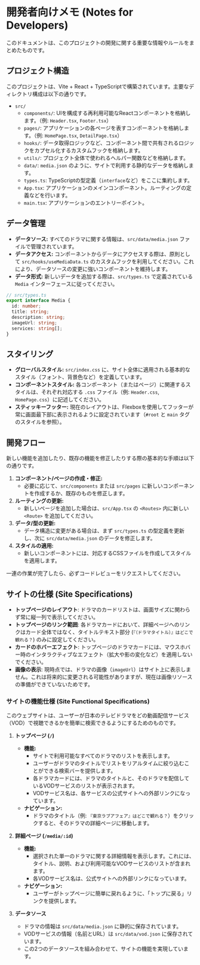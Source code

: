 # 開発者向けメモ (Notes for Developers)

このドキュメントは、このプロジェクトの開発に関する重要な情報やルールをまとめたものです。

## プロジェクト構造

このプロジェクトは、Vite + React + TypeScriptで構築されています。主要なディレクトリ構成は以下の通りです。

- `src/`
  - `components/`: UIを構成する再利用可能なReactコンポーネントを格納します。（例: `Header.tsx`, `Footer.tsx`）
  - `pages/`: アプリケーションの各ページを表すコンポーネントを格納します。（例: `HomePage.tsx`, `DetailPage.tsx`）
  - `hooks/`: データ取得ロジックなど、コンポーネント間で共有されるロジックをカプセル化するカスタムフックを格納します。
  - `utils/`: プロジェクト全体で使われるヘルパー関数などを格納します。
  - `data/`: `media.json` のように、サイトで利用する静的なデータを格納します。
  - `types.ts`: TypeScriptの型定義（`interface`など）をここに集約します。
  - `App.tsx`: アプリケーションのメインコンポーネント。ルーティングの定義などを行います。
  - `main.tsx`: アプリケーションのエントリーポイント。

## データ管理

- **データソース:** すべてのドラマに関する情報は、`src/data/media.json` ファイルで管理されています。
- **データアクセス:** コンポーネントからデータにアクセスする際は、原則として `src/hooks/useMediaData.ts` のカスタムフックを利用してください。これにより、データソースの変更に強いコンポーネントを維持します。
- **データ形式:** 新しいデータを追加する際は、`src/types.ts` で定義されている `Media` インターフェースに従ってください。

```typescript
// src/types.ts
export interface Media {
  id: number;
  title: string;
  description: string;
  imageUrl: string;
  services: string[];
}
```

## スタイリング

- **グローバルスタイル:** `src/index.css` に、サイト全体に適用される基本的なスタイル（フォント、背景色など）を定義しています。
- **コンポーネントスタイル:** 各コンポーネント（またはページ）に関連するスタイルは、それぞれ対応する `.css` ファイル（例: `Header.css`, `HomePage.css`）に記述してください。
- **スティッキーフッター:** 現在のレイアウトは、Flexboxを使用してフッターが常に画面最下部に表示されるように設定されています（`#root` と `main` タグのスタイルを参照）。

## 開発フロー

新しい機能を追加したり、既存の機能を修正したりする際の基本的な手順は以下の通りです。

1.  **コンポーネント/ページの作成・修正:**
    - 必要に応じて、`src/components` または `src/pages` に新しいコンポーネントを作成するか、既存のものを修正します。
2.  **ルーティングの更新:**
    - 新しいページを追加した場合は、`src/App.tsx` の `<Routes>` 内に新しい `<Route>` を追加してください。
3.  **データ/型の更新:**
    - データ構造に変更がある場合は、まず `src/types.ts` の型定義を更新し、次に `src/data/media.json` のデータを修正します。
4.  **スタイルの適用:**
    - 新しいコンポーネントには、対応するCSSファイルを作成してスタイルを適用します。

一連の作業が完了したら、必ずコードレビューをリクエストしてください。

## サイトの仕様 (Site Specifications)

- **トップページのレイアウト**: ドラマのカードリストは、画面サイズに関わらず常に縦一列で表示してください。
- **トップページのリンク範囲**: 各ドラマカードにおいて、詳細ページへのリンクはカード全体ではなく、タイトルテキスト部分 (`『（ドラマタイトル）』はどこで観れる？`) のみに設定してください。
- **カードのホバーエフェクト**: トップページのドラマカードには、マウスホバー時のインタラクティブなエフェクト（拡大や影の変化など）を適用しないでください。
- **画像の表示**: 現時点では、ドラマの画像（`imageUrl`）はサイト上に表示しません。これは将来的に変更される可能性がありますが、現在は画像リソースの準備ができていないためです。

### サイトの機能仕様 (Site Functional Specifications)

このウェブサイトは、ユーザーが日本のテレビドラマをどの動画配信サービス（VOD）で視聴できるかを簡単に検索できるようにするためのものです。

1.  **トップページ (`/`)**
    *   **機能:**
        *   サイトで利用可能なすべてのドラマのリストを表示します。
        *   ユーザーがドラマのタイトルでリストをリアルタイムに絞り込むことができる検索バーを提供します。
        *   各ドラマカードには、ドラマのタイトルと、そのドラマを配信しているVODサービスのリストが表示されます。
        *   VODサービス名は、各サービスの公式サイトへの外部リンクになっています。
    *   **ナビゲーション:**
        *   ドラマのタイトル（例: `『東京ラブアフェア』はどこで観れる？`）をクリックすると、そのドラマの詳細ページに移動します。

2.  **詳細ページ (`/media/:id`)**
    *   **機能:**
        *   選択された単一のドラマに関する詳細情報を表示します。これには、タイトル、説明、および利用可能なVODサービスのリストが含まれます。
        *   各VODサービス名は、公式サイトへの外部リンクになっています。
    *   **ナビゲーション:**
        *   ユーザーがトップページに簡単に戻れるように、「トップに戻る」リンクを提供します。

3.  **データソース**
    *   ドラマの情報は `src/data/media.json` に静的に保存されています。
    *   VODサービスの情報（名前とURL）は `src/data/vod.json` に保存されています。
    *   この2つのデータソースを組み合わせて、サイトの機能を実現しています。
